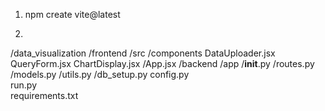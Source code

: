 1. npm create vite@latest

2. 





/data_visualization
  /frontend
    /src
      /components
        DataUploader.jsx
        QueryForm.jsx
        ChartDisplay.jsx
    /App.jsx
  /backend
    /app
        /__init__.py
        /routes.py
        /models.py
        /utils.py
        /db_setup.py
    config.py        
    run.py           
    requirements.txt